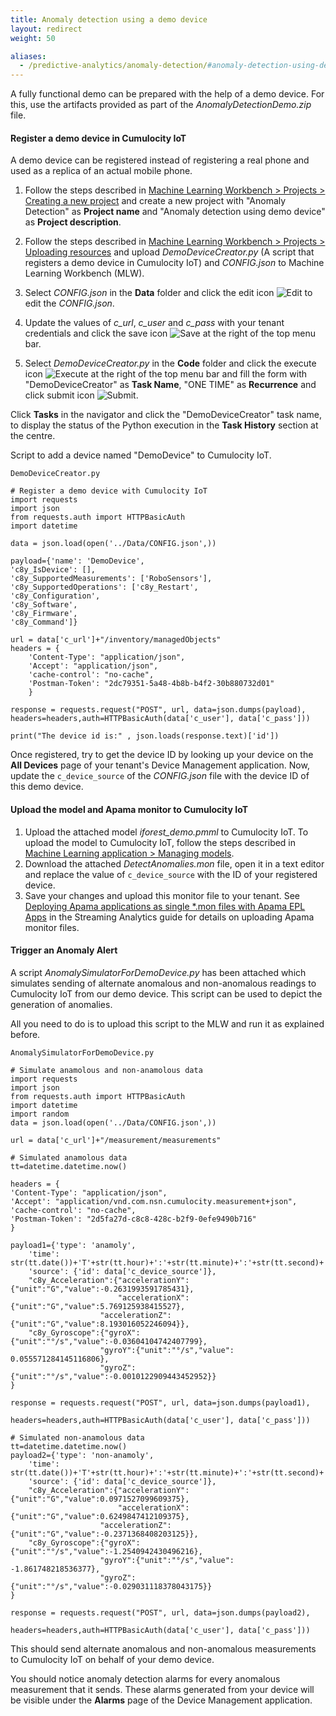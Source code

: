 ```yaml
---
title: Anomaly detection using a demo device
layout: redirect
weight: 50

aliases:
  - /predictive-analytics/anomaly-detection/#anomaly-detection-using-demo-device
---
```


A fully functional demo can be prepared with the help of a demo device. For this, use the artifacts provided as part of the *AnomalyDetectionDemo.zip* file.

#### Register a demo device in Cumulocity IoT

A demo device can be registered instead of registering a real phone and used as a replica of an actual mobile phone.

1. Follow the steps described in [Machine Learning Workbench > Projects > Creating a new project](/machine-learning/web-app-mlw/#creating-a-new-project) and create a new project with "Anomaly Detection" as **Project name** and "Anomaly detection using demo device" as **Project description**.

2. Follow the steps described in [Machine Learning Workbench > Projects > Uploading resources](/machine-learning/web-app-mlw/#uploading-resources) and upload *DemoDeviceCreator.py* (A script that registers a demo device in Cumulocity IoT) and *CONFIG.json* to Machine Learning Workbench (MLW).

3. Select *CONFIG.json* in the **Data** folder and click the edit icon <img src="/images/zementis/mlw-edit-icon.png" alt="Edit" style="display:inline-block; margin:0"> to edit the *CONFIG.json*.

4. Update the values of *c_url*, *c_user* and *c_pass* with your tenant credentials and click the save icon <img src="/images/zementis/mlw-save-icon.png" alt="Save" style="display:inline-block; margin:0"> at the right of the top menu bar.

5. Select *DemoDeviceCreator.py* in the **Code** folder and click the execute icon <img src="/images/zementis/mlw-execute-icon.png" alt="Execute" style="display:inline-block; margin:0"> at the right of the top menu bar and fill the form with "DemoDeviceCreator" as **Task Name**, "ONE TIME" as **Recurrence** and click submit icon <img src="/images/zementis/mlw-submit-icon.png" alt="Submit" style="display:inline-block; margin:0">.


Click **Tasks** in the navigator and click the "DemoDeviceCreator" task name, to display the status of the Python execution in the **Task History** section at the centre.

Script to add a device named "DemoDevice" to Cumulocity IoT.

	DemoDeviceCreator.py
	
	# Register a demo device with Cumulocity IoT
	import requests
	import json
	from requests.auth import HTTPBasicAuth
	import datetime

	data = json.load(open('../Data/CONFIG.json',))

	payload={'name': 'DemoDevice',
	'c8y_IsDevice': [],
	'c8y_SupportedMeasurements': ['RoboSensors'],
	'c8y_SupportedOperations': ['c8y_Restart',
	'c8y_Configuration',
	'c8y_Software',
	'c8y_Firmware',
	'c8y_Command']}

	url = data['c_url']+"/inventory/managedObjects"
	headers = {
		'Content-Type': "application/json",
		'Accept': "application/json",
		'cache-control': "no-cache",
		'Postman-Token': "2dc79351-5a48-4b8b-b4f2-30b880732d01"
		}

	response = requests.request("POST", url, data=json.dumps(payload), headers=headers,auth=HTTPBasicAuth(data['c_user'], data['c_pass']))

	print("The device id is:" , json.loads(response.text)['id'])

Once registered, try to get the device ID by looking up your device on the **All Devices** page of your tenant's Device Management application. Now, update the `c_device_source` of the *CONFIG.json* file with the device ID of this demo device.

#### Upload the model and Apama monitor to Cumulocity IoT

1. Upload the attached model *iforest_demo.pmml* to Cumulocity IoT. To upload the model to Cumulocity IoT, follow the steps described in [Machine Learning application > Managing models](/machine-learning/web-app/#managing-models).
2. Download the attached *DetectAnomalies.mon* file, open it in a text editor and replace the value of `c_device_source` with the ID of your registered device.
3. Save your changes and upload this monitor file to your tenant. See [Deploying Apama applications as single \*.mon files with Apama EPL Apps](/apama/analytics-introduction/#single-mon-file) in the Streaming Analytics guide for details on uploading Apama monitor files.


#### Trigger an Anomaly Alert

A script *AnomalySimulatorForDemoDevice.py* has been attached which simulates sending of alternate anomalous and non-anomalous readings to Cumulocity IoT from our demo device. This script can be used to depict the generation of anomalies.

All you need to do is to upload this script to the MLW and run it as explained before.

	AnomalySimulatorForDemoDevice.py
    
	# Simulate anamolous and non-anamolous data
	import requests
	import json
	from requests.auth import HTTPBasicAuth
	import datetime
	import random
	data = json.load(open('../Data/CONFIG.json',))

	url = data['c_url']+"/measurement/measurements"

	# Simulated anamolous data
	tt=datetime.datetime.now()

	headers = {
	'Content-Type': "application/json",
	'Accept': "application/vnd.com.nsn.cumulocity.measurement+json",
	'cache-control': "no-cache",
	'Postman-Token': "2d5fa27d-c8c8-428c-b2f9-0efe9490b716"
	}

	payload1={'type': 'anamoly',
		'time': str(tt.date())+'T'+str(tt.hour)+':'+str(tt.minute)+':'+str(tt.second)+'+05:30',
		'source': {'id': data['c_device_source']},
		"c8y_Acceleration":{"accelerationY":{"unit":"G","value":-0.2631993591785431},
							"accelerationX":{"unit":"G","value":5.769125938415527},
						"accelerationZ":{"unit":"G","value":8.193016052246094}},
		"c8y_Gyroscope":{"gyroX":{"unit":"°/s","value":-0.03604104742407799},
						"gyroY":{"unit":"°/s","value": 0.055571284145116806},
						"gyroZ":{"unit":"°/s","value":-0.0010122909443452952}}
	}

	response = requests.request("POST", url, data=json.dumps(payload1), 
							headers=headers,auth=HTTPBasicAuth(data['c_user'], data['c_pass']))

	# Simulated non-anamolous data
	tt=datetime.datetime.now()
	payload2={'type': 'non-anamoly',
		'time': str(tt.date())+'T'+str(tt.hour)+':'+str(tt.minute)+':'+str(tt.second)+'+05:30',
		'source': {'id': data['c_device_source']},
		"c8y_Acceleration":{"accelerationY":{"unit":"G","value":0.0971527099609375},
							"accelerationX":{"unit":"G","value":0.6249847412109375},
						"accelerationZ":{"unit":"G","value":-0.2371368408203125}},
		"c8y_Gyroscope":{"gyroX":{"unit":"°/s","value":-1.2540942430496216},
						"gyroY":{"unit":"°/s","value": -1.861748218536377},
						"gyroZ":{"unit":"°/s","value":-0.029031118378043175}}
	}

	response = requests.request("POST", url, data=json.dumps(payload2), 
							headers=headers,auth=HTTPBasicAuth(data['c_user'], data['c_pass']))



This should send alternate anomalous and non-anomalous measurements to Cumulocity IoT on behalf of your demo device.

You should notice anomaly detection alarms for every anomalous measurement that it sends. These alarms generated from your device will be visible under the **Alarms** page of the Device Management application.